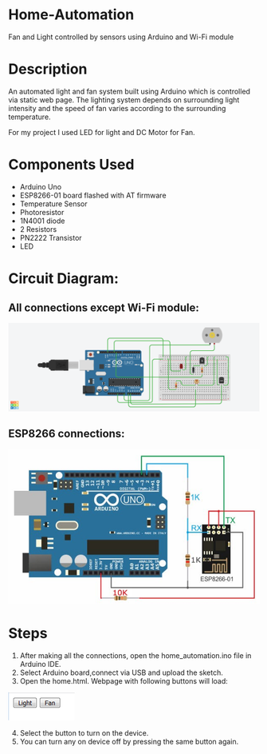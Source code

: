 # Home-Automation
Fan and Light controlled by sensors using Arduino and Wi-Fi module

# Description
An automated light and fan system built using Arduino which is controlled
via static web page. The lighting system depends on surrounding light
intensity and the speed of fan varies according to the surrounding
temperature.

For my project I used LED for light and DC Motor for Fan.

# Components Used
* Arduino Uno
* ESP8266-01 board flashed with AT firmware
* Temperature Sensor
* Photoresistor
* 1N4001 diode
* 2 Resistors
* PN2222 Transistor
* LED

# Circuit Diagram:

## All connections except Wi-Fi module:

![Image](./circuit_diagrams/main_diagram.png)


## ESP8266 connections:

![Image](./circuit_diagrams/esp8266_diagram.jpg)


# Steps

1. After making all the connections, open the home_automation.ino file in Arduino IDE.
2. Select Arduino board,connect via USB and upload the sketch.
3. Open the home.html. Webpage with following buttons will load: 

![Image](screenshot.png)

4. Select the button to turn on the device.
5. You can turn any on device off by pressing the same button again.
